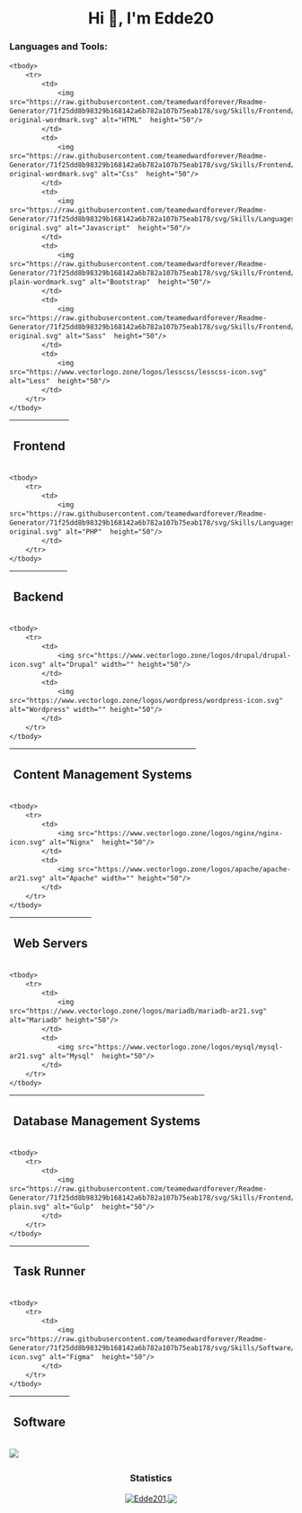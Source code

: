 <h1 align="center">Hi 👋, I'm Edde20</h1>

<h3 align="left">Languages and Tools:</h3>

<table>
	<thead>
		<tr>
			<th>
				<h2>Frontend</h2>
			</th>
		</tr>
	</thead>

	<tbody>
		<tr>
			<td>
				<img src="https://raw.githubusercontent.com/teamedwardforever/Readme-Generator/71f25dd8b98329b168142a6b782a107b75eab178/svg/Skills/Frontend/html5-original-wordmark.svg" alt="HTML"  height="50"/>
			</td>
			<td>
				<img src="https://raw.githubusercontent.com/teamedwardforever/Readme-Generator/71f25dd8b98329b168142a6b782a107b75eab178/svg/Skills/Frontend/css3-original-wordmark.svg" alt="Css"  height="50"/>
			</td>
			<td>
				<img src="https://raw.githubusercontent.com/teamedwardforever/Readme-Generator/71f25dd8b98329b168142a6b782a107b75eab178/svg/Skills/Languages/javascript-original.svg" alt="Javascript"  height="50"/>
			</td>
			<td>
				<img src="https://raw.githubusercontent.com/teamedwardforever/Readme-Generator/71f25dd8b98329b168142a6b782a107b75eab178/svg/Skills/Frontend/bootstrap-plain-wordmark.svg" alt="Bootstrap"  height="50"/>
			</td>
			<td>
				<img src="https://raw.githubusercontent.com/teamedwardforever/Readme-Generator/71f25dd8b98329b168142a6b782a107b75eab178/svg/Skills/Frontend/sass-original.svg" alt="Sass"  height="50"/>
			</td>
			<td>
				<img src="https://www.vectorlogo.zone/logos/lesscss/lesscss-icon.svg" alt="Less"  height="50"/>
			</td>
		</tr>
	</tbody>
</table>

<table>
	<thead>
		<tr>
			<th>
				<h2>Backend</h2>
			</th>
		</tr>
	</thead>

	<tbody>
		<tr>
			<td>
				<img src="https://raw.githubusercontent.com/teamedwardforever/Readme-Generator/71f25dd8b98329b168142a6b782a107b75eab178/svg/Skills/Languages/php-original.svg" alt="PHP"  height="50"/>
			</td>
		</tr>
	</tbody>
</table>

<table>
	<thead>
		<tr>
			<th>
				<h2>Content Management Systems</h2>
			</th>
		</tr>
	</thead>

	<tbody>
		<tr>
			<td>
				<img src="https://www.vectorlogo.zone/logos/drupal/drupal-icon.svg" alt="Drupal" width="" height="50"/>
			</td>
			<td>
				<img src="https://www.vectorlogo.zone/logos/wordpress/wordpress-icon.svg" alt="Wordpress" width="" height="50"/>
			</td>
		</tr>
	</tbody>
</table>

<table>
	<thead>
		<tr>
			<th>
				<h2>Web Servers</h2>
			</th>
		</tr>
	</thead>

	<tbody>
		<tr>
			<td>
				<img src="https://www.vectorlogo.zone/logos/nginx/nginx-icon.svg" alt="Nignx"  height="50"/>
			</td>
			<td>
				<img src="https://www.vectorlogo.zone/logos/apache/apache-ar21.svg" alt="Apache" width="" height="50"/>
			</td>
		</tr>
	</tbody>
</table>

<table>
	<thead>
		<tr>
			<th>
				<h2>Database Management Systems</h2>
			</th>
		</tr>
	</thead>

	<tbody>
		<tr>
			<td>
				<img src="https://www.vectorlogo.zone/logos/mariadb/mariadb-ar21.svg" alt="Mariadb" height="50"/>
			</td>
			<td>
				<img src="https://www.vectorlogo.zone/logos/mysql/mysql-ar21.svg" alt="Mysql"  height="50"/>
			</td>
		</tr>
	</tbody>
</table>

<table>
	<thead>
		<tr>
			<th>
				<h2>Task Runner</h2>
			</th>
		</tr>
	</thead>

	<tbody>
		<tr>
			<td>
				<img src="https://raw.githubusercontent.com/teamedwardforever/Readme-Generator/71f25dd8b98329b168142a6b782a107b75eab178/svg/Skills/Frontend/gulp-plain.svg" alt="Gulp"  height="50"/>
			</td>
		</tr>
	</tbody>
</table>

<table>
	<thead>
		<tr>
			<th>
				<h2>Software</h2>
			</th>
		</tr>
	</thead>

	<tbody>
		<tr>
			<td>
				<img src="https://raw.githubusercontent.com/teamedwardforever/Readme-Generator/71f25dd8b98329b168142a6b782a107b75eab178/svg/Skills/Software/figma-icon.svg" alt="Figma"  height="50"/>
			</td>
		</tr>
	</tbody>
</table>

<img src="https://user-images.githubusercontent.com/73097560/115834477-dbab4500-a447-11eb-908a-139a6edaec5c.gif">
<h3 align="center">Statistics</h3>

<div align="center">
	<a href="https://github.com/Edde201">
	<img align="center" height="180em" src="https://github-readme-streak-stats.herokuapp.com/?user=Edde201&theme=tokyonight" alt="Edde201" />
	<img align="center" src="http://github-profile-summary-cards.vercel.app/api/cards/profile-details?username=Edde201&theme=tokyonight" height="180em" />
</div>
